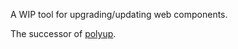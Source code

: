A WIP tool for upgrading/updating web components.

The successor of [polyup](http://polymerlabs.github.io/polyup/).